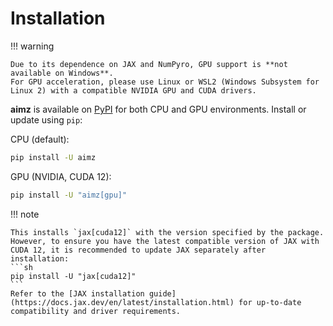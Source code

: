 # Installation

!!! warning

    Due to its dependence on JAX and NumPyro, GPU support is **not available on Windows**.
    For GPU acceleration, please use Linux or WSL2 (Windows Subsystem for Linux 2) with a compatible NVIDIA GPU and CUDA drivers.

**aimz** is available on [PyPI](https://pypi.org/project/aimz/) for both CPU and GPU environments. Install or update using `pip`:

CPU (default):
```sh
pip install -U aimz
```

GPU (NVIDIA, CUDA 12):
```sh
pip install -U "aimz[gpu]"
```
!!! note

    This installs `jax[cuda12]` with the version specified by the package. However, to ensure you have the latest compatible version of JAX with CUDA 12, it is recommended to update JAX separately after installation:
    ```sh
    pip install -U "jax[cuda12]"
    ```
    Refer to the [JAX installation guide](https://docs.jax.dev/en/latest/installation.html) for up-to-date compatibility and driver requirements.
